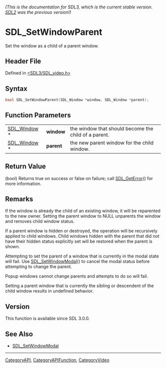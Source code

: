 ###### (This is the documentation for SDL3, which is the current stable version. [SDL2](https://wiki.libsdl.org/SDL2/) was the previous version!)
# SDL_SetWindowParent

Set the window as a child of a parent window.

## Header File

Defined in [<SDL3/SDL_video.h>](https://github.com/libsdl-org/SDL/blob/main/include/SDL3/SDL_video.h)

## Syntax

```c
bool SDL_SetWindowParent(SDL_Window *window, SDL_Window *parent);
```

## Function Parameters

|                            |            |                                                      |
| -------------------------- | ---------- | ---------------------------------------------------- |
| [SDL_Window](SDL_Window) * | **window** | the window that should become the child of a parent. |
| [SDL_Window](SDL_Window) * | **parent** | the new parent window for the child window.          |

## Return Value

(bool) Returns true on success or false on failure; call
[SDL_GetError](SDL_GetError)() for more information.

## Remarks

If the window is already the child of an existing window, it will be
reparented to the new owner. Setting the parent window to NULL unparents
the window and removes child window status.

If a parent window is hidden or destroyed, the operation will be
recursively applied to child windows. Child windows hidden with the parent
that did not have their hidden status explicitly set will be restored when
the parent is shown.

Attempting to set the parent of a window that is currently in the modal
state will fail. Use [SDL_SetWindowModal](SDL_SetWindowModal)() to cancel
the modal status before attempting to change the parent.

Popup windows cannot change parents and attempts to do so will fail.

Setting a parent window that is currently the sibling or descendent of the
child window results in undefined behavior.

## Version

This function is available since SDL 3.0.0.

## See Also

- [SDL_SetWindowModal](SDL_SetWindowModal)

----
[CategoryAPI](CategoryAPI), [CategoryAPIFunction](CategoryAPIFunction), [CategoryVideo](CategoryVideo)

